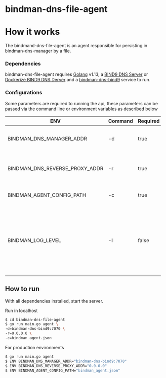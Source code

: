 # bindman-dns-file-agent

# How it works

The bindmand-dns-file-agent is an agent responsible for persisting in bindman-dns-manager by a file.

### Dependencies

bindman-dns-file-agent requires [Golang](https://golang.org/dl/) v1.13, a [BIND9 DNS Server](https://www.isc.org/bind/) or [Dockerize BIND9 DNS Derver](https://github.com/labbsr0x/docker-dns-bind9)  and a [bindman-dns-bind9](https://github.com/labbsr0x/bindman-dns-bind9) service to run.


### Configurations

Some parameters are required to running the api, these parameters can be passed via the command line or environment variables as described below


| ENV                              | Command | Required | Default  | Description                                                                                       |
|----------------------------------|---------|----------|----------|---------------------------------------------------------------------------------------------------|
| BINDMAN_DNS_MANAGER_ADDR         | -d      | true     | null     | Bindman DNS Manager Address                                                                       |
| BINDMAN_DNS_REVERSE_PROXY_ADDR   | -r      | true     | null     | Bindman DNS Reverse Proxy Address                                                                 |
| BINDMAN_AGENT_CONFIG_PATH        | -c      | true     | null     | Bindman Agent Config Path                                                                         |
| BINDMAN_LOG_LEVEL                | -l      | false    | info     | Sets the Log Level to one of seven (trace, debug, info, warn, error, fatal, panic). Default: info |


## How to run

With all dependencies installed, start the server.

Run in localhost

```sh
$ cd bindman-dns-file-agent
$ go run main.go agent \
-d=bindman-dns-bind9:7070 \
-r=0.0.0.0 \
-c=bindman_agent.json
```

For production environments

```sh
$ go run main.go agent
$ ENV BINDMAN_DNS_MANAGER_ADDR="bindman-dns-bind9:7070"
$ ENV BINDMAN_DNS_REVERSE_PROXY_ADDR="0.0.0.0"
$ ENV BINDMAN_AGENT_CONFIG_PATH="bindman_agent.json"
```